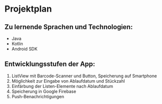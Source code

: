 # Projektplan
## Zu lernende Sprachen und Technologien:
- Java
- Kotlin
- Android SDK
## Entwicklungsstufen der App:
1. ListView mit Barcode-Scanner und Button, Speicherung auf Smartphone
2. Möglichkeit zur Eingabe von Ablaufdatum und Stückzahl
3. Einfärbung der Listen-Elemente nach Ablaufdatum
4. Speicherung in Google Firebase
5. Push-Benachrichtigungen